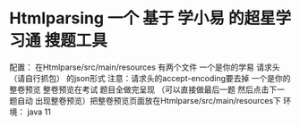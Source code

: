# Htmlparsing 一个 基于 学小易 的超星学习通 搜题工具 
配置： 
    在Htmlparse/src/main/resources
    有两个文件
    一个是你的学易 请求头（请自行抓包） 的json形式  注意：请求头的accept-encoding要去掉
    一个是你的整卷预览 整卷预览在考试 题目全做完呈现 （可以直接做最后一题 然后点击下一题自动 出现整卷预览）把整卷预览页面放在Htmlparse/src/main/resources下
环境：
    java 11
    
    
